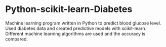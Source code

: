 # Python-scikit-learn-Diabetes
Machine learning program written in Python to predict blood glucose level. Used diabetes data and created predictive models with scikit-learn. Different machine learning algorithms are used and the accuracy is compared.

